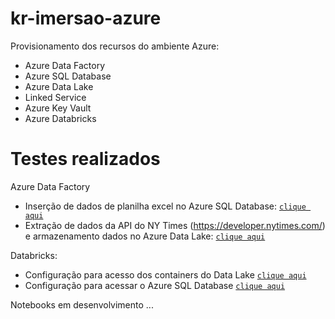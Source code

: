 # kr-imersao-azure

Provisionamento dos recursos do ambiente Azure:
- Azure Data Factory
- Azure SQL Database
- Azure Data Lake
- Linked Service
- Azure Key Vault
- Azure Databricks

# Testes realizados 

Azure Data Factory
- Inserção de dados de planilha excel no Azure SQL Database: [`clique aqui`](pipeline/COPY_COPYDATA.json)
- Extração de dados da API do NY Times (https://developer.nytimes.com/) e armazenamento dados no Azure Data Lake: [`clique aqui`](pipeline/COPY_COPYDATAAPI.json)


Databricks:
- Configuração para acesso dos containers do Data Lake [`clique aqui`](dbw-imersaoazure/Connection_Data_Lake.py)
- Configuração para acessar o Azure SQL Database [`clique aqui`](dbw-imersaoazure/Connection_DB.py)
  
Notebooks em desenvolvimento ...
